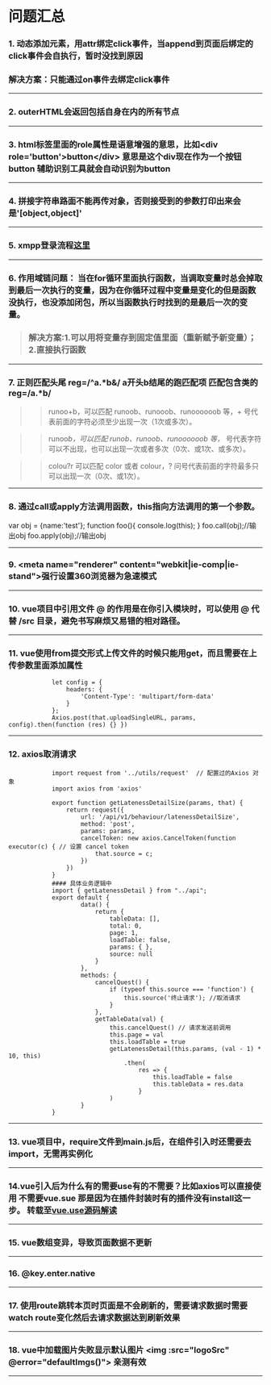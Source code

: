 # 问题汇总
### 1. 动态添加元素，用attr绑定click事件，当append到页面后绑定的click事件会自执行，暂时没找到原因
### 解决方案：只能通过on事件去绑定click事件
***
### 2. outerHTML会返回包括自身在内的所有节点
***
### 3. html标签里面的role属性是语意增强的意思，比如\<div role='button'>button\</div> 意思是这个div现在作为一个按钮button 辅助识别工具就会自动识别为button
***
### 4. 拼接字符串路面不能再传对象，否则接受到的参数打印出来会是'[object,object]'
***
### 5. xmpp登录流程[这里](https://www.jianshu.com/p/2b0de683cce9)
***
### 6. 作用域链问题： 当在for循环里面执行函数，当调取变量时总会掉取到最后一次执行的变量，因为在你循环过程中变量是变化的但是函数没执行，也没添加闭包，所以当函数执行时找到的是最后一次的变量。
> ### 解决方案:1.可以用将变量存到固定值里面（重新赋予新变量）；2.直接执行函数
***
### 7. 正则匹配头尾 reg=/^a.*b&/  a开头b结尾的跑匹配项   匹配包含类的reg=/a.*b/
>> runoo+b，可以匹配 runoob、runooob、runoooooob 等，+ 号代表前面的字符必须至少出现一次（1次或多次）。

>> runoo*b，可以匹配 runob、runoob、runoooooob 等，* 号代表字符可以不出现，也可以出现一次或者多次（0次、或1次、或多次）。

>> colou?r 可以匹配 color 或者 colour，? 问号代表前面的字符最多只可以出现一次（0次、或1次）。
***
### 8. 通过call或apply方法调用函数，this指向方法调用的第一个参数。
var obj = {name:'test'};
function foo(){
    console.log(this);
}
foo.call(obj);//输出obj
foo.apply(obj);//输出obj
***
### 9. \<meta name="renderer" content="webkit|ie-comp|ie-stand">强行设置360浏览器为急速模式
***
### 10. vue项目中引用文件 @ 的作用是在你引入模块时，可以使用 @ 代替 /src 目录，避免书写麻烦又易错的相对路径。
***
### 11. vue使用from提交形式上传文件的时候只能用get，而且需要在上传参数里面添加属性
                let config = {
                    headers: {
                        'Content-Type': 'multipart/form-data'
                    }
                };
                Axios.post(that.uploadSingleURL, params, config).then(function (res) {} })
***
### 12. axios取消请求 
                import request from '../utils/request'  // 配置过的Axios 对象
                import axios from 'axios' 

                export function getLatenessDetailSize(params, that) { 
                    return request({
                        url: '/api/v1/behaviour/latenessDetailSize', 
                        method: 'post',
                        params: params,
                        cancelToken: new axios.CancelToken(function executor(c) { // 设置 cancel token
                            that.source = c;
                        })
                    })
                }
                #### 具体业务逻辑中
                import { getLatenessDetail } from "../api";
                export default {
                        data() {
                            return {
                                tableData: [],
                                total: 0,
                                page: 1,
                                loadTable: false,
                                params: { },
                                source: null
                            }
                        },
                        methods: {
                            cancelQuest() {
                                if (typeof this.source === 'function') {
                                    this.source('终止请求'); //取消请求
                                }
                            },
                            getTableData(val) {
                                this.cancelQuest() // 请求发送前调用
                                this.page = val
                                this.loadTable = true
                                getLatenessDetail(this.params, (val - 1) * 10, this)
                                    .then(
                                        res => {
                                            this.loadTable = false
                                            this.tableData = res.data
                                        }
                                )
                        }
                }
***
### 13. vue项目中，require文件到main.js后，在组件引入时还需要去import，无需再实例化
***
### 14.vue引入后为什么有的需要use有的不需要？比如axios可以直接使用 不需要vue.sue 那是因为在插件封装时有的插件没有install这一步。 转载至[vue.use源码解读](https://segmentfault.com/a/1190000012296163)
***
### 15. vue数组变异，导致页面数据不更新
***
### 16. @key.enter.native
***
### 17. 使用route跳转本页时页面是不会刷新的，需要请求数据时需要watch route变化然后去请求数据达到刷新效果
***
### 18. vue中加载图片失败显示默认图片 <img :src="logoSrc"  @error="defaultImgs()"> 亲测有效
***
